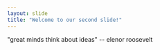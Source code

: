 ```yaml
---
layout: slide
title: "Welcome to our second slide!"
---
```

"great minds think about ideas" -- elenor roosevelt

